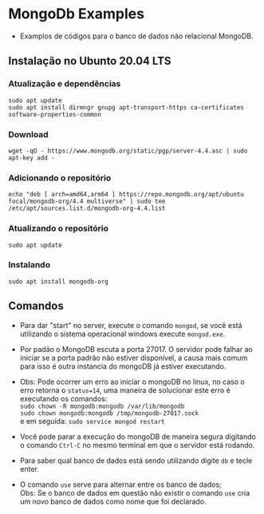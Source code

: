 # MongoDb Examples

- Examplos de códigos para o banco de dados não relacional MongoDB.

## Instalação no Ubunto 20.04 LTS

### Atualização e dependências

`sudo apt update`
\
`sudo apt install dirmngr gnupg apt-transport-https ca-certificates software-properties-common`

### Download

`wget -qO - https://www.mongodb.org/static/pgp/server-4.4.asc | sudo apt-key add -`

### Adicionando o repositório

`echo "deb [ arch=amd64,arm64 ] https://repo.mongodb.org/apt/ubuntu focal/mongodb-org/4.4 multiverse" | sudo tee /etc/apt/sources.list.d/mongodb-org-4.4.list`

### Atualizando o repositório

`sudo apt update`

### Instalando

`sudo apt install mongodb-org`

## Comandos

- Para dar "start" no server, execute o comando `mongod`, se você está utilizando o sistema operacional windows execute `mongod.exe`.

- Por padão o MongoDB escuta a porta 27017. O servidor pode falhar ao iniciar se a porta padrão não estiver disponível, a causa mais comum para isso é outra instancia do mongoDB já estiver executando.

- Obs: Pode ocorrer um erro ao iniciar o mongoDB no linux, no caso o erro retorna o `status=14`, uma maneira de solucionar este erro é executando os comandos:\
  `sudo chown -R mongodb:mongodb /var/lib/mongodb` \
  `sudo chown mongodb:mongodb /tmp/mongodb-27017.sock`\
  e em seguida:
  `sudo service mongod restart`

- Você pode parar a execução do mongoDB de maneira segura digitando o comando `Ctrl-C` no mesmo terminal em que o servidor está rodando.

- Para saber qual banco de dados está sendo utilizando digite `db` e tecle enter.

- O comando `use` serve para alternar entre os banco de dados; \
  Obs: Se o banco de dados em questão não existir o comando `use` cria um novo banco de dados como nome que foi declarado.
